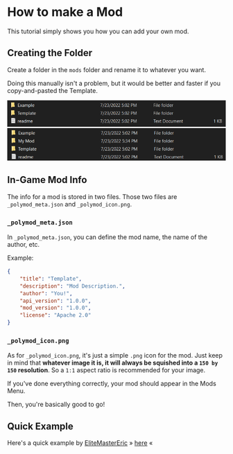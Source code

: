 # How to make a Mod
This tutorial simply shows you how you can add your own mod.

## Creating the Folder
Create a folder in the `mods` folder and rename it to whatever you want.

Doing this manually isn't a problem, but it would be better and faster if you copy-and-pasted the Template.

![](https://github.com/Joalor64GH/Chocolate-Engine/blob/master/art/polymodtutorial/polymods1.png?raw=true)
![](https://github.com/Joalor64GH/Chocolate-Engine/blob/master/art/polymodtutorial/polymods2.png?raw=true)

## In-Game Mod Info

The info for a mod is stored in two files. Those two files are `_polymod_meta.json` and `_polymod_icon.png`.

### `_polymod_meta.json`
In `_polymod_meta.json`, you can define the mod name, the name of the author, etc.

Example:
```json
{
	"title": "Template",
	"description": "Mod Description.",
	"author": "You!",
	"api_version": "1.0.0",
	"mod_version": "1.0.0",
	"license": "Apache 2.0"
}
```

### `_polymod_icon.png`
As for `_polymod_icon.png`, it's just a simple `.png` icon for the mod. Just keep in mind that **whatever image it is, it will always be squished into a `150 by 150` resolution**. So a `1:1` aspect ratio is recommended for your image.

If you've done everything correctly, your mod should appear in the Mods Menu.

Then, you're basically good to go!

## Quick Example

Here's a quick example by [EliteMasterEric](https://twitter.com/EliteMasterEric) » [here](https://github.com/EnigmaEngine/ModCore-Tricky-Mod) «